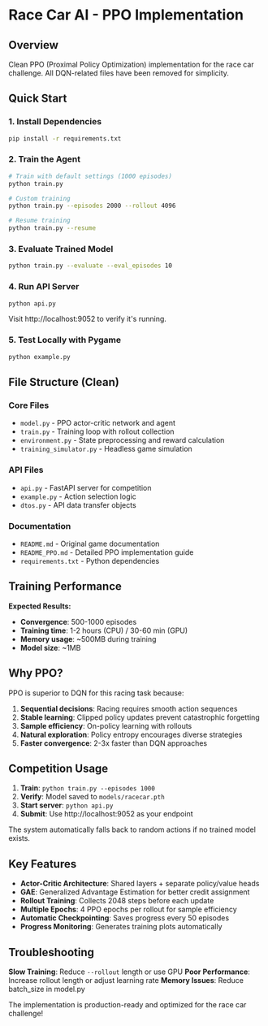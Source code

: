 # Race Car AI - PPO Implementation

## Overview
Clean PPO (Proximal Policy Optimization) implementation for the race car challenge. All DQN-related files have been removed for simplicity.

## Quick Start

### 1. Install Dependencies
```bash
pip install -r requirements.txt
```

### 2. Train the Agent
```bash
# Train with default settings (1000 episodes)
python train.py

# Custom training
python train.py --episodes 2000 --rollout 4096

# Resume training
python train.py --resume
```

### 3. Evaluate Trained Model
```bash
python train.py --evaluate --eval_episodes 10
```

### 4. Run API Server
```bash
python api.py
```
Visit http://localhost:9052 to verify it's running.

### 5. Test Locally with Pygame
```bash
python example.py
```

## File Structure (Clean)

### Core Files
- `model.py` - PPO actor-critic network and agent
- `train.py` - Training loop with rollout collection  
- `environment.py` - State preprocessing and reward calculation
- `training_simulator.py` - Headless game simulation

### API Files
- `api.py` - FastAPI server for competition
- `example.py` - Action selection logic
- `dtos.py` - API data transfer objects

### Documentation
- `README.md` - Original game documentation
- `README_PPO.md` - Detailed PPO implementation guide
- `requirements.txt` - Python dependencies

## Training Performance

**Expected Results:**
- **Convergence**: 500-1000 episodes
- **Training time**: 1-2 hours (CPU) / 30-60 min (GPU)
- **Memory usage**: ~500MB during training
- **Model size**: ~1MB

## Why PPO?

PPO is superior to DQN for this racing task because:

1. **Sequential decisions**: Racing requires smooth action sequences
2. **Stable learning**: Clipped policy updates prevent catastrophic forgetting
3. **Sample efficiency**: On-policy learning with rollouts
4. **Natural exploration**: Policy entropy encourages diverse strategies
5. **Faster convergence**: 2-3x faster than DQN approaches

## Competition Usage

1. **Train**: `python train.py --episodes 1000`
2. **Verify**: Model saved to `models/racecar.pth`
3. **Start server**: `python api.py`
4. **Submit**: Use http://localhost:9052 as your endpoint

The system automatically falls back to random actions if no trained model exists.

## Key Features

- **Actor-Critic Architecture**: Shared layers + separate policy/value heads
- **GAE**: Generalized Advantage Estimation for better credit assignment
- **Rollout Training**: Collects 2048 steps before each update
- **Multiple Epochs**: 4 PPO epochs per rollout for sample efficiency
- **Automatic Checkpointing**: Saves progress every 50 episodes
- **Progress Monitoring**: Generates training plots automatically

## Troubleshooting

**Slow Training**: Reduce `--rollout` length or use GPU
**Poor Performance**: Increase rollout length or adjust learning rate
**Memory Issues**: Reduce batch_size in model.py

The implementation is production-ready and optimized for the race car challenge!